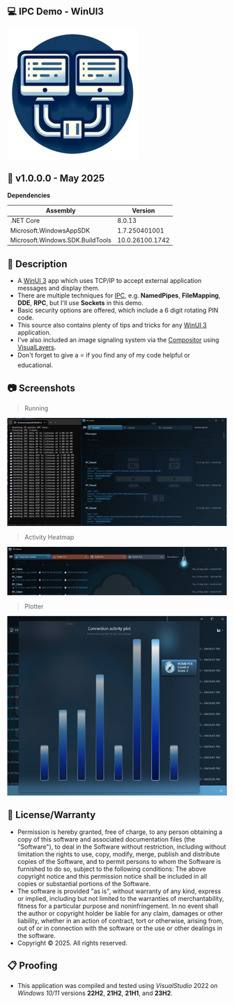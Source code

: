 ## 💻 IPC Demo - WinUI3

![Icon](Server/Assets/AppIcon.png)

## 📝 v1.0.0.0 - May 2025

**Dependencies**

| Assembly | Version |
| ---- | ---- |
| .NET Core | 8.0.13 |
| Microsoft.WindowsAppSDK | 1.7.250401001 |
| Microsoft.Windows.SDK.BuildTools | 10.0.26100.1742 |

## 📰 Description
- A [WinUI 3](https://learn.microsoft.com/en-us/windows/apps/winui/winui3/) app which uses TCP/IP to accept external application messages and display them.
- There are multiple techniques for [IPC](https://learn.microsoft.com/en-us/windows/win32/ipc/interprocess-communications), e.g. **NamedPipes**, **FileMapping**, **DDE**, **RPC**, but I'll use **Sockets** in this demo.
- Basic security options are offered, which include a 6 digit rotating PIN code.
- This source also contains plenty of tips and tricks for any [WinUI 3](https://learn.microsoft.com/en-us/windows/apps/winui/winui3/) application.
- I've also included an image signaling system via the [Compositor](https://learn.microsoft.com/en-us/windows/windows-app-sdk/api/winrt/microsoft.ui.composition.compositor?view=windows-app-sdk-1.7) using [VisualLayers](https://learn.microsoft.com/en-us/windows/windows-app-sdk/api/winrt/microsoft.ui.composition.visual?view=windows-app-sdk-1.7).
- Don't forget to give a ⭐ if you find any of my code helpful or educational.
 
## 📷 Screenshots

> Running

![Active](Server/Assets/Screenshot1.png)

> Activity Heatmap

![HeatMap](Server/Assets/Screenshot2.png)

> Plotter

![Graph](Server/Assets/Screenshot3.png)

## 🧾 License/Warranty
* Permission is hereby granted, free of charge, to any person obtaining a copy of this software and associated documentation files (the "Software"), to deal in the Software without restriction, including without limitation the rights to use, copy, modify, merge, publish and distribute copies of the Software, and to permit persons to whom the Software is furnished to do so, subject to the following conditions: The above copyright notice and this permission notice shall be included in all copies or substantial portions of the Software.
* The software is provided "as is", without warranty of any kind, express or implied, including but not limited to the warranties of merchantability, fitness for a particular purpose and noninfringement. In no event shall the author or copyright holder be liable for any claim, damages or other liability, whether in an action of contract, tort or otherwise, arising from, out of or in connection with the software or the use or other dealings in the software.
* Copyright © 2025. All rights reserved.

## 📋 Proofing
* This application was compiled and tested using *VisualStudio* 2022 on *Windows 10/11* versions **22H2**, **21H2**, **21H1**, and **23H2**.

